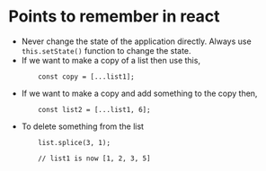 # Points to remember in react

* Never change the state of the application directly. Always use ``` this.setState()``` function to change the state.
* If we want to make a copy of a list then use this,
    ``` const list1 = [1, 2, 3, 4, 5];
        const copy = [...list1];
    ```
* If we want to make a copy and add something to the copy then,
    ``` const list1 = [1, 2, 3, 4, 5];
        const list2 = [...list1, 6];
    ```
* To delete something from the list
    ``` const list1 = [1, 2, 3, 4, 5];
        list.splice(3, 1);

        // list1 is now [1, 2, 3, 5]
    ```